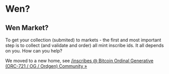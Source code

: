 # Wen?

## Wen Market?

To get your collection (submited) to markets - the first 
and most important step is to collect (and validate and order) all mint inscribe ids.
It all depends on you. How can you help? 


We moved to a new home, see [/inscribes @ Bitcoin Ordinal Generative (ORC-721 / OG / Ordgen) Community »](https://github.com/inscribes/inscribes)


